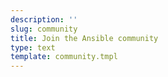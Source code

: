 ```yaml
---
description: ''
slug: community
title: Join the Ansible community
type: text
template: community.tmpl
---
```

